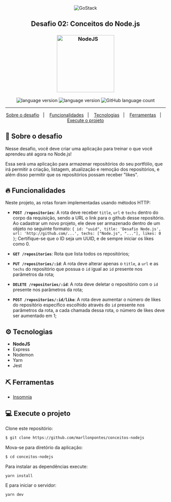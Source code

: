<div align="center">
  <img alt="GoStack"
    src="https://storage.googleapis.com/golden-wind/bootcamp-gostack/header-desafios.png"
  />
</div>

<h2 align="center">
   Desafio 02: Conceitos do Node.js
</h2>

<h3 align="center">
  <img alt="NodeJS" 
    src="https://arrayoutofindex.files.wordpress.com/2017/06/node.png" width="180px"/>
</h3>

<p align="center">
  <img alt="language version" src="https://img.shields.io/badge/Node-v_13.11.0-339933?logo=node.js">
  <img alt="language version" src="https://img.shields.io/badge/Yarn-v_1.22.4-2C8EBB?logo=Yarn">
  <img alt="GitHub language count" src="https://img.shields.io/github/languages/count/marllonpontes/conceitos-nodejs">

  </p>

  <hr/>

<p align="center">
  <a href="#rocket-sobre-o-desafio">Sobre o desafio</a>&nbsp;&nbsp;&nbsp;|&nbsp;&nbsp;&nbsp;
  <a href="#-funcionalidades">Funcionalidades</a>&nbsp;&nbsp;&nbsp;|&nbsp;&nbsp;&nbsp;
  <a href="#tecnologias">Tecnologias</a>&nbsp;&nbsp;&nbsp;|&nbsp;&nbsp;&nbsp;
  <a href="#-ferramentas">Ferramentas</a>&nbsp;&nbsp;&nbsp;|&nbsp;&nbsp;&nbsp;
  <a href="#computer-execute-o-projeto">Execute o projeto</a>
</p>

## :rocket: Sobre o desafio

Nesse desafio, você deve criar uma aplicação para treinar o que você aprendeu até agora no Node.js!

Essa será uma aplicação para armazenar repositórios do seu portfólio, que irá permitir a criação, listagem, atualização e remoção dos repositórios, e além disso permitir que os repositórios possam receber "likes".



## 🔥 Funcionalidades

Neste projeto, as rotas foram implementadas usando métodos HTTP:
- **`POST /repositories`**: A rota deve receber `title`, `url` e `techs` dentro do corpo da requisição, sendo a URL o link para o github desse repositório. Ao cadastrar um novo projeto, ele deve ser armazenado dentro de um objeto no seguinte formato: `{ id: "uuid", title: 'Desafio Node.js', url: 'http://github.com/...', techs: ["Node.js", "..."], likes: 0 }`; Certifique-se que o ID seja um UUID, e de sempre iniciar os likes como 0.

- **`GET /repositories`**: Rota que lista todos os repositórios;

- **`PUT /repositories/:id`**: A rota deve alterar apenas o `title`, a `url` e as `techs` do repositório que possua o `id` igual ao `id` presente nos parâmetros da rota;

- **`DELETE /repositories/:id`**: A rota deve deletar o repositório com o `id` presente nos parâmetros da rota;

- **`POST /repositories/:id/like`**: A rota deve aumentar o número de likes do repositório específico escolhido através do `id` presente nos parâmetros da rota, a cada chamada dessa rota, o número de likes deve ser aumentado em 1;

## ⚙️ Tecnologias

* __NodeJS__
* Express
* Nodemon
* Yarn
* Jest

## ⛏ Ferramentas

* [Insomnia](https://insomnia.rest/download/)


## :computer: Execute o projeto

Clone este repositório:

```bash
$ git clone https://github.com/marllonpontes/conceitos-nodejs
```

Mova-se para diretório da aplicação:

```bash
$ cd conceitos-nodejs
```

Para instalar as dependências execute:

```bash
yarn install
```

E para iniciar o servidor:

```bash
yarn dev
```

<br/>